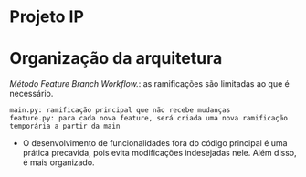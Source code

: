 # Projeto IP

# Organização da arquitetura

_Método Feature Branch Workflow._: as ramificações são limitadas ao que é necessário.
	
 	main.py: ramificação principal que não recebe mudanças
	feature.py: para cada nova feature, será criada uma nova ramificação temporária a partir da main

 - O desenvolvimento de funcionalidades fora do código principal é uma prática precavida, pois evita modificações indesejadas nele. Além disso, é mais organizado.
   
